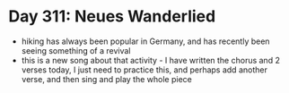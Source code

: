 # Day 311: Neues Wanderlied

- hiking has always been popular in Germany, and has recently been seeing something of a revival
- this is a new song about that activity - I have written the chorus and 2 verses today, I just need to practice this, and perhaps add another verse, and then sing and play the whole piece
